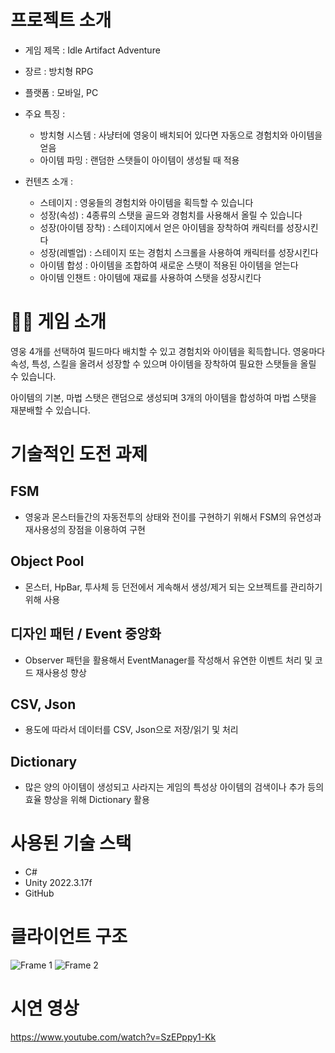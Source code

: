 # 프로젝트 소개
- 게임 제목 : Idle Artifact Adventure
- 장르 : 방치형 RPG
- 플랫폼 : 모바일, PC
- 주요 특징 :
    - 방치형 시스템 : 사냥터에 영웅이 배치되어 있다면 자동으로 경험치와 아이템을 얻음
    - 아이템 파밍 : 랜덤한 스탯들이 아이템이 생성될 때 적용
    
- 컨텐츠 소개 :
    - 스테이지 : 영웅들의 경험치와 아이템을 획득할 수 있습니다
    - 성장(속성) : 4종류의 스탯을 골드와 경험치를 사용해서 올릴 수 있습니다
    - 성장(아이템 장착) : 스테이지에서 얻은 아이템을 장착하여 캐릭터를 성장시킨다
    - 성장(레벨업) : 스테이지 또는 경험치 스크롤을 사용하여 캐릭터를 성장시킨다
    - 아이템 합성 : 아이템을 조합하여 새로운 스탯이 적용된 아이템을 얻는다
    - 아이템 인챈트 : 아이템에 재료를 사용하여 스탯을 성장시킨다
# 👨‍🏫 게임 소개

영웅 4개를 선택하여 필드마다 배치할 수 있고 경험치와 아이템을 획득합니다.
영웅마다 속성, 특성, 스킬을 올려서 성장할 수 있으며 아이템을 장착하여 필요한 스탯들을 올릴 수 있습니다.

아이템의 기본, 마법 스탯은 랜덤으로 생성되며 3개의 아이템을 합성하여 마법 스탯을 재분배할 수 있습니다.

# 기술적인 도전 과제
## FSM
* 영웅과 몬스터들간의 자동전투의 상태와 전이를 구현하기 위해서 FSM의 유연성과 재사용성의 장점을 이용하여 구현
## Object Pool
* 몬스터, HpBar, 투사체 등 던전에서 게속해서 생성/제거 되는 오브젝트를 관리하기 위해 사용
## 디자인 패턴 / Event 중앙화
* Observer 패턴을 활용해서 EventManager를 작성해서 유연한 이벤트 처리 및 코드 재사용성 향상
## CSV, Json
* 용도에 따라서 데이터를 CSV, Json으로 저장/읽기 및 처리
## Dictionary
* 많은 양의 아이템이 생성되고 사라지는 게임의 특성상 아이템의 검색이나 추가 등의 효율 향상을 위해 Dictionary 활용

# 사용된 기술 스택

* C#
* Unity 2022.3.17f
* GitHub


# 클라이언트 구조
![Frame 1](https://github.com/user-attachments/assets/791f8e7c-3bbe-43f7-80b0-efb4fb8edd14)
![Frame 2](https://github.com/user-attachments/assets/b6160d10-39b0-4ee6-90f3-62c00f71d818)

# 시연 영상
https://www.youtube.com/watch?v=SzEPppy1-Kk



